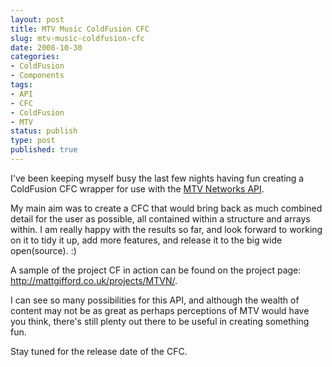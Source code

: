 ```yaml
---
layout: post
title: MTV Music ColdFusion CFC
slug: mtv-music-coldfusion-cfc
date: 2008-10-30
categories:
- ColdFusion
- Components
tags:
- API
- CFC
- ColdFusion
- MTV
status: publish
type: post
published: true
---
```

<p>I've been keeping myself busy the last few nights having fun creating a ColdFusion CFC wrapper for use with the <a title="MTVN API" href="http://developer.mtvnservices.com/" target="_blank">MTV Networks API</a>.</p>
<p>My main aim was to create a CFC that would bring back as much combined detail for the user as possible, all contained within a structure and arrays within. I am really happy with the results so far, and look forward to working on it to tidy it up, add more features, and release it to the big wide open(source). :)</p>
<p>A sample of the project CF in action can be found on the project page: <a title="MTVN CFC Wrapper" href="http://mattgifford.co.uk/projects/MTVN/">http://mattgifford.co.uk/projects/MTVN/</a>.</p>
<p>I can see so many possibilities for this API, and although the wealth of content may not be as great as perhaps perceptions of MTV would have you think, there's still plenty out there to be useful in creating something fun.</p>
<p>Stay tuned for the release date of the CFC.</p>
